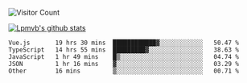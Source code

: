 ![Visitor Count](https://profile-counter.glitch.me/Lpmvb/count.svg)

[![Lpmvb's github stats](https://github-readme-stats.vercel.app/api?username=lpmvb&show_icons=true&title_color=fff&icon_color=79ff97&text_color=9f9f9f&bg_color=151515)](https://github.com/anuraghazra/github-readme-stats)

<!--
Here are some ideas to get you started:

- 🔭 I’m currently working on ...
- 🌱 I’m currently learning ...
- 👯 I’m looking to collaborate on ...
- 🤔 I’m looking for help with ...
- 💬 Ask me about ...
- 📫 How to reach me: ...
- 😄 Pronouns: ...
- ⚡ Fun fact: ...
-->

<!--START_SECTION:waka-->

```text
Vue.js       19 hrs 30 mins  ████████████▓░░░░░░░░░░░░   50.47 %
TypeScript   14 hrs 55 mins  █████████▓░░░░░░░░░░░░░░░   38.63 %
JavaScript   1 hr 49 mins    █▒░░░░░░░░░░░░░░░░░░░░░░░   04.74 %
JSON         1 hr 16 mins    ▓░░░░░░░░░░░░░░░░░░░░░░░░   03.29 %
Other        16 mins         ▒░░░░░░░░░░░░░░░░░░░░░░░░   00.71 %
```

<!--END_SECTION:waka-->
